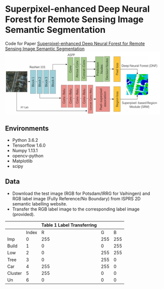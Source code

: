 # Superpixel-enhanced Deep Neural Forest for Remote Sensing Image Semantic Segmentation
Code for Paper 
[Superpixel-enhanced Deep Neural Forest for Remote Sensing Image Semantic Segmentation](https://www.sciencedirect.com/science/article/pii/S0924271619302606)
!['Can't load IMAGE'](https://github.com/whulixiya/ML/blob/master/mlPIPIP.png) 
## Environments
* Python 3.6.2
* Tensorflow 1.6.0
* Numpy 1.13.1
* opencv-python
* Matplotlib
* scipy

## Data
*	Download the test image (RGB for Potsdam/IRRG for Vaihingen) and RGB label image (Fully Reference/No Boundary) from ISPRS 2D semantic labelling website.
*	Transfer the RGB label image to the corresponding label image (provided).

|         |       | Table 1 Label  Transferring |      |      |
| ------- | ----- | --------------------------- | ---- | ---- |
|         | Index | R                           | G    | B    |
| Imp     | 0     | 255                         | 255  | 255  |
| Build   | 1     | 0                           | 0    | 255  |
| Low     | 2     | 0                           | 255  | 255  |
| Tree    | 3     | 0                           | 255  | 0    |
| Car     | 4     | 255                         | 255  | 0    |
| Cluster | 5     | 255                         | 0    | 0    |
| Un      | 6     | 0                           | 0    | 0    |
